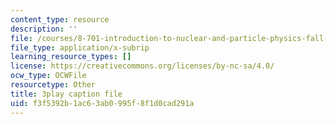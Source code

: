 ```yaml
---
content_type: resource
description: ''
file: /courses/8-701-introduction-to-nuclear-and-particle-physics-fall-2020/f3f5392b1ac63ab0995f8f1d0cad291a_3GHk5vlb26o.srt
file_type: application/x-subrip
learning_resource_types: []
license: https://creativecommons.org/licenses/by-nc-sa/4.0/
ocw_type: OCWFile
resourcetype: Other
title: 3play caption file
uid: f3f5392b-1ac6-3ab0-995f-8f1d0cad291a
---
```


